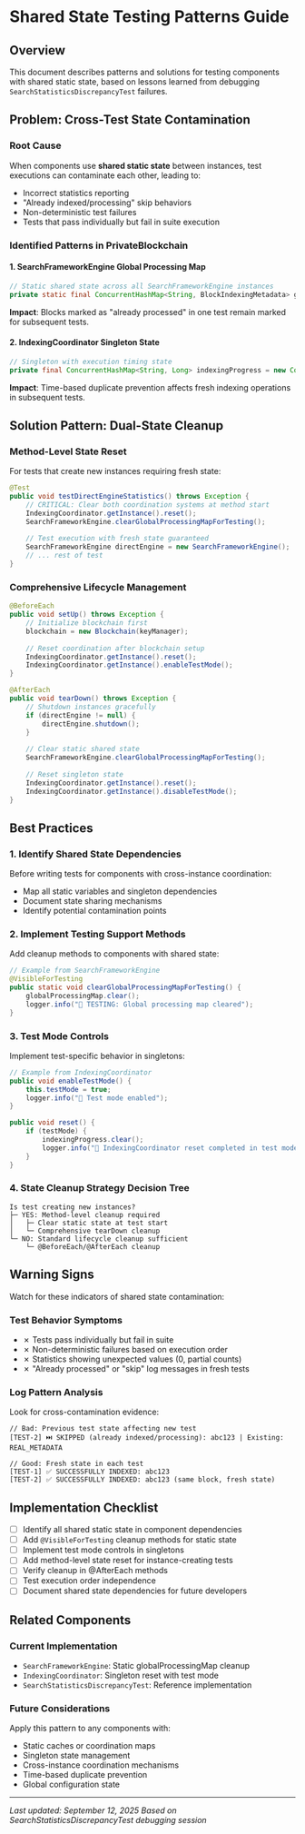 # Shared State Testing Patterns Guide

## Overview
This document describes patterns and solutions for testing components with shared static state, based on lessons learned from debugging `SearchStatisticsDiscrepancyTest` failures.

## Problem: Cross-Test State Contamination

### Root Cause
When components use **shared static state** between instances, test executions can contaminate each other, leading to:
- Incorrect statistics reporting
- "Already indexed/processing" skip behaviors
- Non-deterministic test failures
- Tests that pass individually but fail in suite execution

### Identified Patterns in PrivateBlockchain

#### 1. SearchFrameworkEngine Global Processing Map
```java
// Static shared state across all SearchFrameworkEngine instances
private static final ConcurrentHashMap<String, BlockIndexingMetadata> globalProcessingMap = new ConcurrentHashMap<>();
```

**Impact**: Blocks marked as "already processed" in one test remain marked for subsequent tests.

#### 2. IndexingCoordinator Singleton State
```java
// Singleton with execution timing state
private final ConcurrentHashMap<String, Long> indexingProgress = new ConcurrentHashMap<>();
```

**Impact**: Time-based duplicate prevention affects fresh indexing operations in subsequent tests.

## Solution Pattern: Dual-State Cleanup

### Method-Level State Reset
For tests that create new instances requiring fresh state:

```java
@Test
public void testDirectEngineStatistics() throws Exception {
    // CRITICAL: Clear both coordination systems at method start
    IndexingCoordinator.getInstance().reset();
    SearchFrameworkEngine.clearGlobalProcessingMapForTesting();
    
    // Test execution with fresh state guaranteed
    SearchFrameworkEngine directEngine = new SearchFrameworkEngine();
    // ... rest of test
}
```

### Comprehensive Lifecycle Management
```java
@BeforeEach
public void setUp() throws Exception {
    // Initialize blockchain first
    blockchain = new Blockchain(keyManager);
    
    // Reset coordination after blockchain setup
    IndexingCoordinator.getInstance().reset();
    IndexingCoordinator.getInstance().enableTestMode();
}

@AfterEach  
public void tearDown() throws Exception {
    // Shutdown instances gracefully
    if (directEngine != null) {
        directEngine.shutdown();
    }
    
    // Clear static shared state
    SearchFrameworkEngine.clearGlobalProcessingMapForTesting();
    
    // Reset singleton state
    IndexingCoordinator.getInstance().reset();
    IndexingCoordinator.getInstance().disableTestMode();
}
```

## Best Practices

### 1. Identify Shared State Dependencies
Before writing tests for components with cross-instance coordination:
- Map all static variables and singleton dependencies
- Document state sharing mechanisms
- Identify potential contamination points

### 2. Implement Testing Support Methods
Add cleanup methods to components with shared state:
```java
// Example from SearchFrameworkEngine
@VisibleForTesting
public static void clearGlobalProcessingMapForTesting() {
    globalProcessingMap.clear();
    logger.info("🧪 TESTING: Global processing map cleared");
}
```

### 3. Test Mode Controls
Implement test-specific behavior in singletons:
```java
// Example from IndexingCoordinator  
public void enableTestMode() {
    this.testMode = true;
    logger.info("🧪 Test mode enabled");
}

public void reset() {
    if (testMode) {
        indexingProgress.clear();
        logger.info("🔄 IndexingCoordinator reset completed in test mode");
    }
}
```

### 4. State Cleanup Strategy Decision Tree
```
Is test creating new instances? 
├─ YES: Method-level cleanup required
│   ├─ Clear static state at test start  
│   └─ Comprehensive tearDown cleanup
└─ NO: Standard lifecycle cleanup sufficient
    └─ @BeforeEach/@AfterEach cleanup
```

## Warning Signs

Watch for these indicators of shared state contamination:

### Test Behavior Symptoms
- ✗ Tests pass individually but fail in suite
- ✗ Non-deterministic failures based on execution order
- ✗ Statistics showing unexpected values (0, partial counts)
- ✗ "Already processed" or "skip" log messages in fresh tests

### Log Pattern Analysis
Look for cross-contamination evidence:
```
// Bad: Previous test state affecting new test
[TEST-2] ⏭️ SKIPPED (already indexed/processing): abc123 | Existing: REAL_METADATA

// Good: Fresh state in each test  
[TEST-1] ✅ SUCCESSFULLY INDEXED: abc123
[TEST-2] ✅ SUCCESSFULLY INDEXED: abc123 (same block, fresh state)
```

## Implementation Checklist

- [ ] Identify all shared static state in component dependencies
- [ ] Add `@VisibleForTesting` cleanup methods for static state
- [ ] Implement test mode controls in singletons
- [ ] Add method-level state reset for instance-creating tests
- [ ] Verify cleanup in @AfterEach methods
- [ ] Test execution order independence
- [ ] Document shared state dependencies for future developers

## Related Components

### Current Implementation
- `SearchFrameworkEngine`: Static globalProcessingMap cleanup
- `IndexingCoordinator`: Singleton reset with test mode
- `SearchStatisticsDiscrepancyTest`: Reference implementation

### Future Considerations
Apply this pattern to any components with:
- Static caches or coordination maps
- Singleton state management  
- Cross-instance coordination mechanisms
- Time-based duplicate prevention
- Global configuration state

---
*Last updated: September 12, 2025*
*Based on SearchStatisticsDiscrepancyTest debugging session*